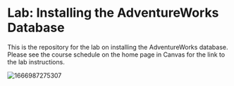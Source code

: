 # Lab: Installing the AdventureWorks Database
This is the repository for the lab on installing the AdventureWorks database. Please see the course schedule on the home page in Canvas for the link to the lab instructions.

![1666987275307](https://user-images.githubusercontent.com/25848438/200747667-d4531a5c-2aef-4690-a1c4-246edbe80bd4.jpeg)

 



